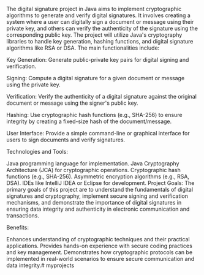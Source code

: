 The digital signature project in Java aims to implement cryptographic algorithms to generate and verify digital signatures. It involves creating a system where a user can digitally sign a document or message using their private key, and others can verify the authenticity of the signature using the corresponding public key. The project will utilize Java's cryptography libraries to handle key generation, hashing functions, and digital signature algorithms like RSA or DSA. The main functionalities include:

Key Generation: Generate public-private key pairs for digital signing and verification.

Signing: Compute a digital signature for a given document or message using the private key.

Verification: Verify the authenticity of a digital signature against the original document or message using the signer's public key.

Hashing: Use cryptographic hash functions (e.g., SHA-256) to ensure integrity by creating a fixed-size hash of the document/message.

User Interface: Provide a simple command-line or graphical interface for users to sign documents and verify signatures.

Technologies and Tools:

Java programming language for implementation.
Java Cryptography Architecture (JCA) for cryptographic operations.
Cryptographic hash functions (e.g., SHA-256).
Asymmetric encryption algorithms (e.g., RSA, DSA).
IDEs like IntelliJ IDEA or Eclipse for development.
Project Goals: The primary goals of this project are to understand the fundamentals of digital signatures and cryptography, implement secure signing and verification mechanisms, and demonstrate the importance of digital signatures in ensuring data integrity and authenticity in electronic communication and transactions.

Benefits:

Enhances understanding of cryptographic techniques and their practical applications.
Provides hands-on experience with secure coding practices and key management.
Demonstrates how cryptographic protocols can be implemented in real-world scenarios to ensure secure communication and data integrity.# myprojects
